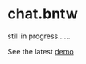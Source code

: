 # chat.bntw

still in progress......

See the latest [demo](https://twitter.com/bloodnighttw/status/1933435111833546797?ref_src=twsrc%5Etfw)
